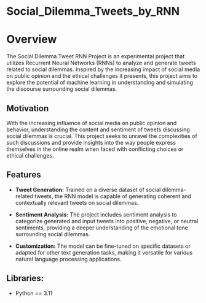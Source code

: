 # Social_Dilemma_Tweets_by_RNN

# Overview
The Social Dilemma Tweet RNN Project is an experimental project that utilizes Recurrent Neural Networks (RNNs) to analyze and generate tweets related to social dilemmas. Inspired by the increasing impact of social media on public opinion and the ethical challenges it presents, this project aims to explore the potential of machine learning in understanding and simulating the discourse surrounding social dilemmas.

## Motivation
With the increasing influence of social media on public opinion and behavior, understanding the content and sentiment of tweets discussing social dilemmas is crucial. This project seeks to unravel the complexities of such discussions and provide insights into the way people express themselves in the online realm when faced with conflicting choices or ethical challenges.

## Features
- **Tweet Generation:** Trained on a diverse dataset of social dilemma-related tweets, the RNN model is capable of generating coherent and contextually relevant tweets on social dilemmas.<br>

- **Sentiment Analysis:** The project includes sentiment analysis to categorize generated and input tweets into positive, negative, or neutral sentiments, providing a deeper understanding of the emotional tone surrounding social dilemmas.<br>

- **Customization:** The model can be fine-tuned on specific datasets or adapted for other text generation tasks, making it versatile for various natural language processing applications.<br>

## Libraries:
- Python == 3.11
